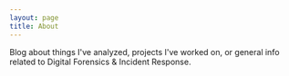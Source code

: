 ```yaml
---
layout: page
title: About
---
```


Blog about things I've analyzed, projects I've worked on, or general info related to Digital Forensics & Incident Response.

